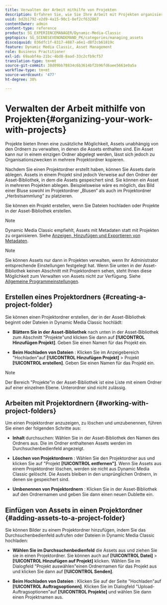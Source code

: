 ```yaml
---
title: Verwalten der Arbeit mithilfe von Projekten
description: Erfahren Sie, wie Sie Ihre Arbeit mit Projekten organisieren.
uuid: bd2b1792-e2d9-4a15-90c1-8ef2cf632867
contentOwner: admin
content-type: reference
products: SG_EXPERIENCEMANAGER/Dynamic-Media-Classic
geptopics: SG_SCENESEVENONDEMAND_PK/categories/managing_assets
discoiquuid: 036dfc1f-8317-4887-a6e1-d8f2cb61819c
feature: Dynamic Media Classic, Asset Management
role: Business Practitioner
exl-id: 69aabf4a-21bc-4bd8-8aad-33c2cfb9cf57
translation-type: tm+mt
source-git-commit: 38d09bb78834c6b3614bf2b96fd6aee5661e0a5a
workflow-type: tm+mt
source-wordcount: '477'
ht-degree: 38%

---
```


# Verwalten der Arbeit mithilfe von Projekten{#organizing-your-work-with-projects}

Projekte bieten Ihnen eine zusätzliche Möglichkeit, Assets unabhängig von den Ordnern zu verwalten, in denen die Assets enthalten sind. Ein Asset kann nur in einem einzigen Ordner abgelegt werden, lässt sich jedoch zu Organisationszwecken in mehrere Projektordner kopieren.

Nachdem Sie einen Projektordner erstellt haben, können Sie Assets darin ablegen. Assets in einem Projekt sind jedoch Verweise auf den Ordner der Asset-Bibliothek, in dem die Assets gespeichert sind. Sie können ein Asset in mehreren Projekten ablegen. Beispielsweise wäre es möglich, das Bild einer Bluse sowohl im Projektordner „Blusen“ als auch im Projektordner „Herbstsammlung“ zu platzieren.

Sie können ein Projekt erstellen, wenn Sie Dateien hochladen oder Projekte in der Asset-Bibliothek erstellen.

>[!NOTE]
>
>Dynamic Media Classic empfiehlt, Assets mit Metadaten statt mit Projekten zu organisieren. Siehe [Anzeigen, Hinzufügen und Exportieren von Metadaten](viewing-adding-exporting-metadata.md).

>[!NOTE]
>
>Sie können Assets nur dann in Projekten verwalten, wenn Ihr Administrator entsprechende Einstellungen festgelegt hat. Wenn Sie unten in der Asset-Bibliothek keinen Abschnitt mit Projektordnern sehen, steht Ihnen diese Möglichkeit zum Verwalten von Assets nicht zur Verfügung. Siehe [Allgemeine Programmeinstellungen](application-setup.md#general-settings).

## Erstellen eines Projektordners  {#creating-a-project-folder}

Sie können einen Projektordner erstellen, der in der Asset-Bibliothek beginnt oder Dateien in Dynamic Media Classic hochlädt:

* **Blättern Sie in der Asset-Bibliothek**  nach unten in der Asset-Bibliothek zum Abschnitt &quot;Projekte&quot;und klicken Sie dann auf  **[!UICONTROL Hinzufügen Projekt]**. Geben Sie einen Namen für das Projekt ein.

* **Beim Hochladen von Dateien** : Klicken Sie im Anzeigebereich &quot;Hochladen&quot;auf  **[!UICONTROL Hinzufügen Projekt]**  > Projekt  **[!UICONTROL erstellen]**. Geben Sie einen Namen für das Projekt ein.

>[!NOTE]
>
>Der Bereich &quot;Projekte&quot;in der Asset-Bibliothek ist eine Liste mit einem Ordner auf einer einzelnen Ebene. Unterordner sind nicht zulässig.

## Arbeiten mit Projektordnern {#working-with-project-folders}

Um einen Projektordner anzuzeigen, zu löschen und umzubenennen, führen Sie einen der folgenden Schritte aus:

* **Inhalt**  durchsuchen: Wählen Sie in der Asset-Bibliothek den Namen des Ordners aus. Die im Ordner enthaltenen Assets werden im Durchsuchenbedienfeld angezeigt.

* **Löschen von Projektordnern** : Wählen Sie den Projektordner aus und klicken Sie auf &quot;Projekt  **[!UICONTROL entfernen&quot;]**. Wenn Sie Assets aus einem Projektordner löschen, werden sie nicht aus Dynamic Media Classic gelöscht. Die Assets bleiben in den ursprünglichen Ordnern, in denen sie gespeichert sind.

* **Umbenennen von Projektordnern** : Klicken Sie in der Asset-Bibliothek auf den Ordnernamen und geben Sie dann einen neuen Dublette ein.

## Einfügen von Assets in einen Projektordner {#adding-assets-to-a-project-folder}

Sie können Bilder zu einem Projektordner hinzufügen, indem Sie das Durchsuchenbedienfeld aufrufen oder Dateien in Dynamic Media Classic hochladen:

* **Wählen Sie im Durchsuchenbedienfeld**  die Assets aus und ziehen Sie sie in einen Projektordner. Sie können auch auf **[!UICONTROL Datei]** > **[!UICONTROL Hinzufügen auf Projekt]** klicken. Wählen Sie im Dialogfeld &quot;Projekt auswählen&quot;einen Ordnernamen für das Projekt aus und klicken Sie dann auf **[!UICONTROL Senden]**.

* **Beim Hochladen von Dateien** : Klicken Sie auf der Seite &quot;Hochladen&quot;auf  **[!UICONTROL Auftragsoptionen]**. Klicken Sie im Dialogfeld &quot;Upload-Auftragsoptionen&quot;auf **[!UICONTROL Projekte]** und wählen Sie dann einen Projektnamen aus.
